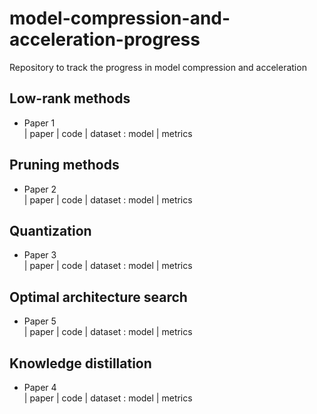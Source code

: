 # model-compression-and-acceleration-progress
Repository to track the progress in model compression and acceleration

## Low-rank methods 

- Paper 1 \
| paper | code | dataset : model | metrics

## Pruning methods

- Paper 2 \
| paper | code | dataset : model | metrics

## Quantization

- Paper 3 \
| paper | code | dataset : model | metrics

## Optimal architecture search 
- Paper 5 \
| paper | code | dataset : model | metrics

## Knowledge distillation 

- Paper 4 \
| paper | code | dataset : model | metrics

